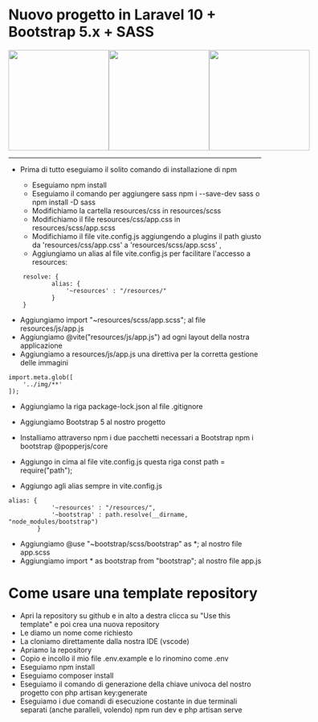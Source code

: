# Nuovo progetto in Laravel 10 + Bootstrap 5.x + SASS
<div style="display:flex; justify-content:space-between">
<img src="https://www.geekandjob.com/uploads/wiki/106eb730f7c2e52c9e0eb4b2d7a649ce.svg" width="200">
<img src="https://upload.wikimedia.org/wikipedia/commons/thumb/b/b2/Bootstrap_logo.svg/800px-Bootstrap_logo.svg.png" width="200">
<img src="https://upload.wikimedia.org/wikipedia/commons/thumb/9/9a/Laravel.svg/1200px-Laravel.svg.png" width="200">
</div>

---

- Prima di tutto eseguiamo il solito comando di installazione di npm

    - Eseguiamo npm install
    - Eseguiamo il comando per aggiungere sass npm i --save-dev sass o npm install -D sass
    - Modifichiamo la cartella resources/css in resources/scss
    - Modifichiamo il file resources/css/app.css in resources/scss/app.scss
    - Modifichiamo il file vite.config.js aggiungendo a plugins il path giusto da 'resources/css/app.css' a 'resources/scss/app.scss' ,
    - Aggiungiamo un alias al file vite.config.js per facilitare l'accesso a resources:

```
    resolve: {
            alias: {
                '~resources' : "/resources/"
            }
    } 
```

- Aggiungiamo import "~resources/scss/app.scss"; al file resources/js/app.js
- Aggiungiamo @vite("resources/js/app.js") ad ogni layout della nostra      applicazione
- Aggiungiamo a resources/js/app.js una direttiva per la corretta gestione delle immagini

```
import.meta.glob([
    '../img/**'
]);
```

- Aggiungiamo la riga package-lock.json al file .gitignore

- Aggiungiamo Bootstrap 5 al nostro progetto
- Installiamo attraverso npm i due pacchetti necessari a Bootstrap npm i bootstrap @popperjs/core
- Aggiungo in cima al file vite.config.js questa riga const path = require("path");
- Aggiungo agli alias sempre in vite.config.js

```
alias: {
            '~resources' : "/resources/",
            '~bootstrap' : path.resolve(__dirname, "node_modules/bootstrap")
        }
```

- Aggiungiamo @use "~bootstrap/scss/bootstrap" as *; al nostro file app.scss
- Aggiungiamo import * as bootstrap from "bootstrap"; al nostro file app.js

# Come usare una template repository

- Apri la repository su github e in alto a destra clicca su "Use this template" e poi crea una nuova repository
- Le diamo un nome come richiesto
- La cloniamo direttamente dalla nostra IDE (vscode)
- Apriamo la repository
- Copio e incollo il mio file .env.example e lo rinomino come .env
- Eseguiamo npm install
- Eseguiamo composer install
- Eseguiamo il comando di generazione della chiave univoca del nostro progetto con php artisan key:generate
- Eseguiamo i due comandi di esecuzione costante in due terminali separati (anche paralleli, volendo) npm run dev e php artisan serve
